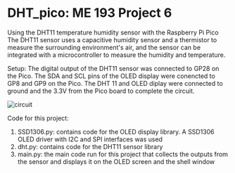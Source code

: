 # DHT_pico: ME 193 Project 6
Using the DHT11 temperature humidity sensor with the Raspberry Pi Pico
The DHT11 sensor uses a capacitive humidity sensor and a thermistor to measure the surrounding environment's air, and the sensor can be integrated with a microcontroller to measure the humidity and temperature.

Setup:
The digital output of the DHT11 sensor was connected to GP28 on the Pico. The SDA and SCL pins of the OLED display were conencted to GP8 and GP9 on the Pico. The DHT 11 and OLED diplay were connected to ground and the 3.3V from the Pico board to complete the circuit.

![circuit](https://user-images.githubusercontent.com/78379722/118066328-87bbbe00-b36c-11eb-80c2-2c1540b057d2.jpg)

Code for this project:
1. SSD1306.py: contains code for the OLED display library. A SSD1306 OLED driver with I2C and SPI interfaces was used
2. dht.py: contains code for the DHT11 sensor library
3. main.py: the main code run for this project that collects the outputs from the sensor and displays it on the OLED screen and the shell window
